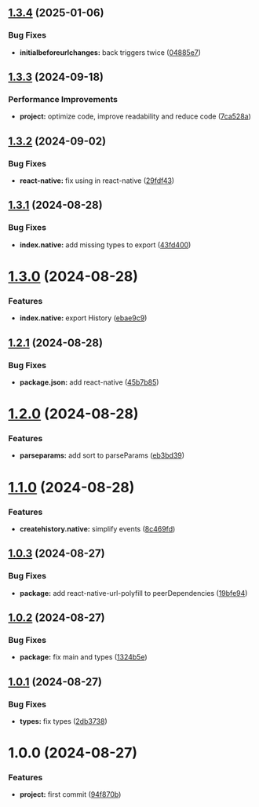 ## [1.3.4](https://github.com/resourge/history-store/compare/v1.3.3...v1.3.4) (2025-01-06)


### Bug Fixes

* **initialbeforeurlchanges:** back triggers twice ([04885e7](https://github.com/resourge/history-store/commit/04885e7e70dfb63588890470cf4e06c11c926ae8))

## [1.3.3](https://github.com/resourge/history-store/compare/v1.3.2...v1.3.3) (2024-09-18)


### Performance Improvements

* **project:** optimize code, improve readability and reduce code ([7ca528a](https://github.com/resourge/history-store/commit/7ca528ab1ad1533807a5a813961c37a1baa45623))

## [1.3.2](https://github.com/resourge/history-store/compare/v1.3.1...v1.3.2) (2024-09-02)


### Bug Fixes

* **react-native:** fix using in react-native ([29fdf43](https://github.com/resourge/history-store/commit/29fdf4304e7f09a01a84501e782e5971605aaabf))

## [1.3.1](https://github.com/resourge/history-store/compare/v1.3.0...v1.3.1) (2024-08-28)


### Bug Fixes

* **index.native:** add missing types to export ([43fd400](https://github.com/resourge/history-store/commit/43fd40039a944b465222785f1cb3857e03f00004))

# [1.3.0](https://github.com/resourge/history-store/compare/v1.2.1...v1.3.0) (2024-08-28)


### Features

* **index.native:** export History ([ebae9c9](https://github.com/resourge/history-store/commit/ebae9c9682b7f0c6baf4a7f2746002100eada492))

## [1.2.1](https://github.com/resourge/history-store/compare/v1.2.0...v1.2.1) (2024-08-28)


### Bug Fixes

* **package.json:** add react-native ([45b7b85](https://github.com/resourge/history-store/commit/45b7b85a1d9be55376051f327b1567d3b37d815a))

# [1.2.0](https://github.com/resourge/history-store/compare/v1.1.0...v1.2.0) (2024-08-28)


### Features

* **parseparams:** add sort to parseParams ([eb3bd39](https://github.com/resourge/history-store/commit/eb3bd391b5e15cd93b2a382c0e3b7b6f32d61086))

# [1.1.0](https://github.com/resourge/history-store/compare/v1.0.3...v1.1.0) (2024-08-28)


### Features

* **createhistory.native:** simplify events ([8c469fd](https://github.com/resourge/history-store/commit/8c469fd1613b8457ee21f910a2d7d6c6d3348811))

## [1.0.3](https://github.com/resourge/history-store/compare/v1.0.2...v1.0.3) (2024-08-27)


### Bug Fixes

* **package:** add react-native-url-polyfill to peerDependencies ([19bfe94](https://github.com/resourge/history-store/commit/19bfe94247249fb9ac83e2b70ca29322d463d33e))

## [1.0.2](https://github.com/resourge/history-store/compare/v1.0.1...v1.0.2) (2024-08-27)


### Bug Fixes

* **package:** fix main and types ([1324b5e](https://github.com/resourge/history-store/commit/1324b5e5a4505dcb10427a0b170148285079327f))

## [1.0.1](https://github.com/resourge/history-store/compare/v1.0.0...v1.0.1) (2024-08-27)


### Bug Fixes

* **types:** fix types ([2db3738](https://github.com/resourge/history-store/commit/2db373849a98420c6575e6847309aea50909d1ae))

# 1.0.0 (2024-08-27)


### Features

* **project:** first commit ([94f870b](https://github.com/resourge/history-store/commit/94f870b62c1bc35f557abbbc9f97c98ba37ed7ed))
